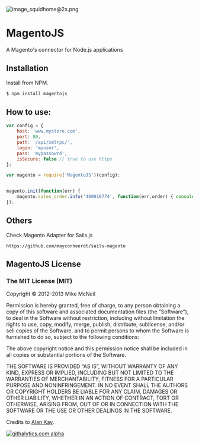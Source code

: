 ![image_squidhome@2x.png](http://i.imgur.com/mvNmZcr.jpg)

# MagentoJS

A Magento's connector for Node.js applications


## Installation

Install from NPM.

```bash
$ npm install magentojs
```


## How to use:

```javascript
var config = {
    host: 'www.mystore.com',
    port: 80,
    path: '/api/xmlrpc/',
    login: 'myuser',
    pass: 'mypassowrd',
    isSecure: false // true to use https
};

var magento = require('MagentoJS')(config);


magento.init(function(err) {
    magento.sales_order.info('400010774', function(err,order) { console.log(order); });
});
```

## Others

Check Magento Adapter for Sails.js

```
https://github.com/mayconheerdt/sails-magento
```

## MagentoJS License

### The MIT License (MIT)

Copyright © 2012-2013 Mike McNeil

Permission is hereby granted, free of charge, to any person obtaining a copy of this software and associated documentation files (the “Software”), to deal in the Software without restriction, including without limitation the rights to use, copy, modify, merge, publish, distribute, sublicense, and/or sell copies of the Software, and to permit persons to whom the Software is furnished to do so, subject to the following conditions:

The above copyright notice and this permission notice shall be included in all copies or substantial portions of the Software.

THE SOFTWARE IS PROVIDED “AS IS”, WITHOUT WARRANTY OF ANY KIND, EXPRESS OR IMPLIED, INCLUDING BUT NOT LIMITED TO THE WARRANTIES OF MERCHANTABILITY, FITNESS FOR A PARTICULAR PURPOSE AND NONINFRINGEMENT. IN NO EVENT SHALL THE AUTHORS OR COPYRIGHT HOLDERS BE LIABLE FOR ANY CLAIM, DAMAGES OR OTHER LIABILITY, WHETHER IN AN ACTION OF CONTRACT, TORT OR OTHERWISE, ARISING FROM, OUT OF OR IN CONNECTION WITH THE SOFTWARE OR THE USE OR OTHER DEALINGS IN THE SOFTWARE.


Credits to <a href='http://qzaidi.github.io/2011/10/16/magento-node/'>Alan Kay</a>.


[![githalytics.com alpha](https://cruel-carlota.pagodabox.com/857bdea84b018616af8f147d11a49174 "githalytics.com")](http://githalytics.com/mayconheerdt/magentojs)
